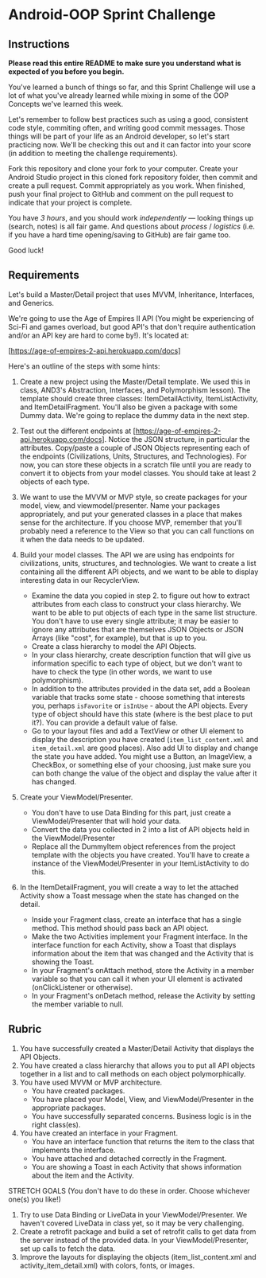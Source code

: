 # Android-OOP Sprint Challenge

## Instructions

**Please read this entire README to make sure you understand what is expected of you before you begin.**

You've learned a bunch of things so far, and this Sprint Challenge will use a lot of what you've already learned while mixing in some of the OOP Concepts we've learned this week.

Let's remember to follow best practices such as using a  good, consistent code style, commiting often, and writing good commit messages. Those things will be part of your life as an Android developer, so let's start practicing now. We'll be checking this out and it can factor into your score (in addition to meeting the challenge requirements).

Fork this repository and clone your fork to your computer. Create your Android Studio project in this cloned fork repository folder, then commit and create a pull request. Commit appropriately as you work. When finished, push your final project to GitHub and comment on the pull request to indicate that your project is complete.

You have *3 hours*, and you should work *independently* — looking things up (search, notes) is all fair game. And questions about *process* / *logistics* (i.e. if you have a hard time opening/saving to GitHub) are fair game too.

Good luck!

## Requirements

Let's build a Master/Detail project that uses MVVM, Inheritance, Interfaces, and Generics.

We're going to use the Age of Empires II API (You might be experiencing of Sci-Fi and games overload, but good API's that don't require authentication and/or an API key are hard to come by!). It's located at:

[https://age-of-empires-2-api.herokuapp.com/docs]

Here's an outline of the steps with some hints:

1. Create a new project using the Master/Detail template. We used this in class, AND3's Abstraction, Interfaces, and Polymorphism lesson). The template should create three classes: ItemDetailActivity, ItemListActivity, and ItemDetailFragment. You'll also be given a package with some Dummy data. We're going to replace the dummy data in the next step.

2. Test out the different endpoints at [https://age-of-empires-2-api.herokuapp.com/docs]. Notice the JSON structure, in particular the attributes. Copy/paste a couple of JSON Objects representing each of the endpoints (Civilizations, Units, Structures, and Technologies). For now, you can store these objects in a scratch file until you are ready to convert it to objects from your model classes. You should take at least 2 objects of each type.

3. We want to use the MVVM or MVP style, so create packages for your model, view, and viewmodel/presenter. Name your packages appropriately, and put your generated classes in a place that makes sense for the architecture. If you choose MVP, remember that you'll probably need a reference to the View so that you can call functions on it when the data needs to be updated.

4. Build your model classes. The API we are using has endpoints for civilizations, units, structures, and technologies. We want to create a list containing all the different API objects, and we want to be able to display interesting data in our RecyclerView.
    - Examine the data you copied in step 2. to figure out how to extract attributes from each class to construct your class hierarchy. We want to be able to put objects of each type in the same list structure. You don't have to use every single attribute; it may be easier to ignore any attributes that are themselves JSON Objects or JSON Arrays (like "cost", for example), but that is up to you.
    - Create a class hierarchy to model the API Objects.
    - In your class hierarchy, create description function that will give us information specific to each type of object, but we don't want to have to check the type (in other words, we want to use polymorphism).
    - In addition to the attributes provided in the data set, add a Boolean variable that tracks some state - choose something that interests you, perhaps `isFavorite` or `isInUse` - about the API objects. Every type of object should have this state (where is the best place to put it?). You can provide a default value of false.
    - Go to your layout files and add a TextView or other UI element to display the description you have created (`item_list_content.xml` and `item_detail.xml` are good places). Also add UI to display and change the state you have added. You might use a Button, an ImageView, a CheckBox, or something else of your choosing, just make sure you can both change the value of the object and display the value after it has changed.

5. Create your ViewModel/Presenter.
    - You don't have to use Data Binding for this part, just create a ViewModel/Presenter that will hold your data.
    - Convert the data you collected in 2 into a list of API objects held in the ViewModel/Presenter
    - Replace all the DummyItem object references from the project template with the objects you have created. You'll have to create a instance of the ViewModel/Presenter in your ItemListActivity to do this.

6. In the ItemDetailFragment, you will create a way to let the attached Activity show a Toast message when the state has changed on the detail.
    - Inside your Fragment class, create an interface that has a single method. This method should pass back an API object.
    - Make the two Activities implement your Fragment interface. In the interface function for each Activity, show a Toast that displays information about the item that was changed and the Activity that is showing the Toast.
    - In your Fragment's onAttach method, store the Activity in a member variable so that you can call it when your UI element is activated (onClickListener or otherwise).
    - In your Fragment's onDetach method, release the Activity by setting the member variable to null.

## Rubric
1. You have successfully created a Master/Detail Activity that displays the API Objects.
2. You have created a class hierarchy that allows you to put all API objects together in a list and to call methods on each object polymorphically.
3. You have used MVVM or MVP architecture.
    - You have created packages.
    - You have placed your Model, View, and ViewModel/Presenter in the appropriate packages.
    - You have successfully separated concerns. Business logic is in the right class(es).
4. You have created an interface in your Fragment.
    - You have an interface function that returns the item to the class that implements the interface.
    - You have attached and detached correctly in the Fragment.
    - You are showing a Toast in each Activity that shows information about the item and the Activity.

STRETCH GOALS (You don't have to do these in order. Choose whichever one(s) you like!)
1. Try to use Data Binding or LiveData in your ViewModel/Presenter. We haven't covered LiveData in class yet, so it may be very challenging.
2. Create a retrofit package and build a set of retrofit calls to get data from the server instead of the provided data. In your ViewModel/Presenter, set up calls to fetch the data.
3. Improve the layouts for displaying the objects (item_list_content.xml and activity_item_detail.xml) with colors, fonts, or images.